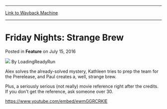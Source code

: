
---
[Link to Wayback Machine](https://web.archive.org/web/20160719090712/http://magic.wizards.com/en/articles/archive/feature/friday-nights-strange-brew-2016-07-15?tags=Daily%20MTG&lang=en)

[_metadata_:author]:- "LoadingReadyRun"
[_metadata_:description]:- "Alex solves the already-solved mystery, Kathleen tries to prep the team for the Prerelease, and Paul creates a, well, strange brew."
[_metadata_:generator]:- "Drupal 7 (http://drupal.org)"
[_metadata_:node]:- "1047096"
[_metadata_:publish_date]:- "2016-07-15"
[_metadata_:source]:- "div-main-content"
[_metadata_:title]:- "Friday Nights: Strange Brew"
[_metadata_:wayback_capture_timestamp]:- "2016-07-19 09:07:12"
[_metadata_:wayback_raw_url]:- "https://web.archive.org/web/20160719090712id_/http://magic.wizards.com/en/articles/archive/feature/friday-nights-strange-brew-2016-07-15?tags=Daily%20MTG&lang=en"
[_metadata_:wayback_url]:- "http://magic.wizards.com/en/articles/archive/feature/friday-nights-strange-brew-2016-07-15?tags=Daily%20MTG&lang=en"
---


Friday Nights: Strange Brew
===========================



 Posted in **Feature**
 on July 15, 2016 






![](https://media.magic.wizards.com/styles/auth_small/public/images/person/lrrbiopic.png)
By LoadingReadyRun











Alex solves the already-solved mystery, Kathleen tries to prep the team for the Prerelease, and Paul creates a, well, strange brew.


Plus, a seriously serious (not really) movie reference right after the credits. If you don't get the reference, ask someone over 30.


<https://www.youtube.com/embed/ewmGGRCRKlE>







